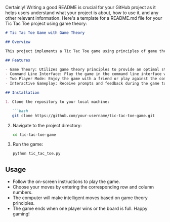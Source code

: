 Certainly! Writing a good README is crucial for your GitHub project as it helps users understand what your project is about, how to use it, and any other relevant information. Here's a template for a README.md file for your Tic Tac Toe project using game theory:

```markdown
# Tic Tac Toe Game with Game Theory

## Overview

This project implements a Tic Tac Toe game using principles of game theory. The game is designed to provide an optimal strategy for both players, making it challenging and enjoyable.

## Features

- Game Theory: Utilizes game theory principles to provide an optimal strategy for both players.
- Command Line Interface: Play the game in the command line interface with simple and intuitive commands.
- Two Player Mode: Enjoy the game with a friend or play against the computer's intelligent moves.
- Interactive Gameplay: Receive prompts and feedback during the game to enhance the user experience.

## Installation

1. Clone the repository to your local machine:

   ```bash
   git clone https://github.com/your-username/tic-tac-toe-game.git
   ```

2. Navigate to the project directory:

   ```bash
   cd tic-tac-toe-game
   ```

3. Run the game:

   ```bash
   python tic_tac_toe.py
   ```

## Usage

- Follow the on-screen instructions to play the game.
- Choose your moves by entering the corresponding row and column numbers.
- The computer will make intelligent moves based on game theory principles.
- The game ends when one player wins or the board is full.
Happy gaming!

